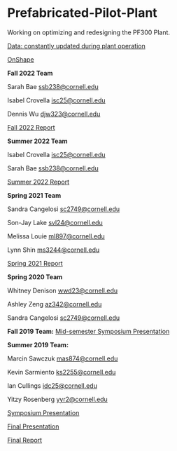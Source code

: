 # Prefabricated-Pilot-Plant
Working on optimizing and redesigning the PF300 Plant.

[Data: constantly updated during plant operation](https://drive.google.com/drive/folders/15Q-oahdi-_HOuTjkzV-ZeO8t-d6P-ldm?usp=sharing)

[OnShape](https://cad.onshape.com/documents/c2d1f86405270e814e117305/w/5a99281e258edb48b9d633f5/e/6bae3d77db5722cca1e4684c)

**Fall 2022 Team**

Sarah Bae ssb238@cornell.edu

Isabel Crovella isc25@cornell.edu

Dennis Wu djw323@cornell.edu

[Fall 2022 Report]()

**Summer 2022 Team**

Isabel Crovella isc25@cornell.edu

Sarah Bae ssb238@cornell.edu

[Summer 2022 Report](https://github.com/AguaClara/PF200/blob/5bb9a7f38fa5151b12aef5d702b937e5a5cea816/PF200_Summer_2022_Final_Draft.ipynb)

**Spring 2021 Team**

Sandra Cangelosi sc2749@cornell.edu

Son-Jay Lake svl24@cornell.edu

Melissa Louie ml897@cornell.edu

Lynn Shin ms3244@cornell.edu

[Spring 2021 Report](https://github.com/AguaClara/PF200/blob/master/Spring%202021/PF200_Report_Spring_2021.ipynb)

**Spring 2020 Team**

Whitney Denison wwd23@cornell.edu

Ashley Zeng az342@cornell.edu

Sandra Cangelosi sc2749@cornell.edu


**Fall 2019 Team:**
[Mid-semester Symposium Presentation](https://docs.google.com/presentation/d/1beXxfFk0Zb6vNhiRZd7WTKsvpil8FLFxB8vfp_9dHnY/edit?usp=sharing)

**Summer 2019 Team:**

Marcin Sawczuk mas874@cornell.edu

Kevin Sarmiento ks2255@cornell.edu

Ian Cullings idc25@cornell.edu

Yitzy Rosenberg yyr2@cornell.edu

[Symposium Presentation](https://docs.google.com/presentation/d/14-7EX47XN8-9KOKcPPQAOfRzo7gDOhDvY8mLLPdoe-Y/edit#slide=id.g34e26895c8_3_0)

[Final Presentation](https://docs.google.com/presentation/d/1NT3kG8-FQKytqtTQstRGDQaPQnel-frj4UgSt9LlMlI/edit?usp=sharing)

[Final Report](https://colab.research.google.com/github/AguaClara/Prefabricated-Pilot-Plant/blob/master/Summer2019_Report_2.ipynb)
